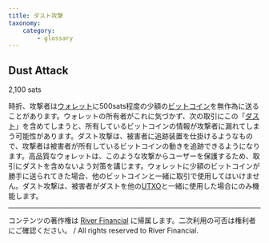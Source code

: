 ```yaml
---
title: ダスト攻撃
taxonomy:
    category:
        - glossary
---
```


## Dust Attack
2,100 sats

時折、攻撃者は[ウォレット](http://lostinbitcoin.jp.testrs.jp/staging/glossary/wallet-2/)に500sats程度の少額の[ビットコイン](http://lostinbitcoin.jp.testrs.jp/staging/glossary/bitcoin/)を無作為に送ることがあります。ウォレットの所有者がこれに気づかず、次の取引にこの「[ダスト](http://lostinbitcoin.jp.testrs.jp/staging/glossary/dust/)」を含めてしまうと、所有しているビットコインの情報が攻撃者に漏れてしまう可能性があります。ダスト攻撃は、被害者に追跡装置を仕掛けるようなもので、攻撃者は被害者が所有しているビットコインの動きを追跡できるようになります。高品質なウォレットは、このような攻撃からユーザーを保護するため、取引にダストを含めないよう対策を講じます。ウォレットに少額のビットコインが勝手に送られてきた場合、他のビットコインと一緒に取引で使用してはいけません。ダスト攻撃は、被害者がダストを他の[UTXO](http://lostinbitcoin.jp.testrs.jp/staging/glossary/utxo/)と一緒に使用した場合にのみ機能します。 

---
コンテンツの著作権は [River Financial](https://river.com/) に帰属します。二次利用の可否は権利者にご確認ください。 / All rights reserved to River Financial.
